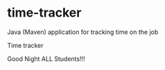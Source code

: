 # time-tracker
Java (Maven) application for tracking time on the job

Time tracker

Good Night ALL Students!!!
